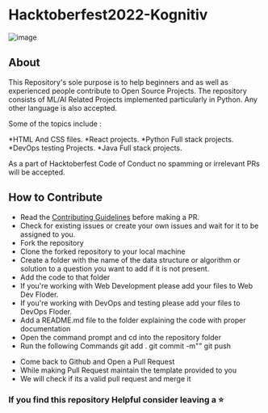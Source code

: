 # Hacktoberfest2022-Kognitiv
![image](https://user-images.githubusercontent.com/59169706/193412019-192ab115-830b-40d1-8ed6-ee627e6661c4.png)

## About
This Repository's sole purpose is to help beginners and as well as experienced people contribute to Open Source Projects. The repository consists of ML/AI Related Projects implemented particularly in Python. Any other language is also accepted.

Some of the topics include :

*HTML And CSS files.
*React projects.
*Python Full stack projects.
*DevOps testing Projects.
*Java Full stack projects.

As a part of Hacktoberfest Code of Conduct no spamming or irrelevant PRs will be accepted.

## How to Contribute
- Read the [Contributing Guidelines](Contributing.md) before making a PR.
- Check for existing issues or create your own issues and wait for it to be assigned to you.
- Fork the repository
- Clone the forked repository to your local machine
- Create a folder with the name of the data structure or algorithm or solution to a question you want to add if it is not present.
- Add the code to that folder
- If you're working with Web Development please add your files to Web Dev Floder.
- If you're working with DevOps and testing please add your files to DevOps Floder.
- Add a README.md file to the folder explaining the code with proper documentation
- Open the command prompt and cd into the repository folder
- Run the following Commands
git add .
git commit -m"<Name of your Projects>"
git push

* Come back to Github and Open a Pull Request
* While making Pull Request maintain the template provided to you
* We will check if its a valid pull request and merge it

### If you find this repository Helpful consider leaving a :star:
